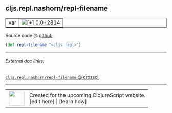 ## cljs.repl.nashorn/repl-filename



 <table border="1">
<tr>
<td>var</td>
<td><a href="https://github.com/cljsinfo/cljs-api-docs/tree/0.0-2814"><img valign="middle" alt="[+] 0.0-2814" title="Added in 0.0-2814" src="https://img.shields.io/badge/+-0.0--2814-lightgrey.svg"></a> </td>
</tr>
</table>









Source code @ [github](https://github.com/clojure/clojurescript/blob/r2816/src/clj/cljs/repl/nashorn.clj#L132):

```clj
(def repl-filename "<cljs repl>")
```

<!--
Repo - tag - source tree - lines:

 <pre>
clojurescript @ r2816
└── src
    └── clj
        └── cljs
            └── repl
                └── <ins>[nashorn.clj:132](https://github.com/clojure/clojurescript/blob/r2816/src/clj/cljs/repl/nashorn.clj#L132)</ins>
</pre>

-->

---



###### External doc links:

[`cljs.repl.nashorn/repl-filename` @ crossclj](http://crossclj.info/fun/cljs.repl.nashorn/repl-filename.html)<br>

---

 <table>
<tr><td>
<img valign="middle" align="right" width="48px" src="http://i.imgur.com/Hi20huC.png">
</td><td>
Created for the upcoming ClojureScript website.<br>
[edit here] | [learn how]
</td></tr></table>

[edit here]:https://github.com/cljsinfo/cljs-api-docs/blob/master/cljsdoc/cljs.repl.nashorn/repl-filename.cljsdoc
[learn how]:https://github.com/cljsinfo/cljs-api-docs/wiki/cljsdoc-files

<!--

This information was too distracting to show to readers, but I'll leave it
commented here since it is helpful to:

- pretty-print the data used to generate this document
- and show how to retrieve that data



The API data for this symbol:

```clj
{:ns "cljs.repl.nashorn",
 :name "repl-filename",
 :type "var",
 :source {:code "(def repl-filename \"<cljs repl>\")",
          :title "Source code",
          :repo "clojurescript",
          :tag "r2816",
          :filename "src/clj/cljs/repl/nashorn.clj",
          :lines [132]},
 :full-name "cljs.repl.nashorn/repl-filename",
 :full-name-encode "cljs.repl.nashorn/repl-filename",
 :history [["+" "0.0-2814"]]}

```

Retrieve the API data for this symbol:

```clj
;; from Clojure REPL
(require '[clojure.edn :as edn])
(-> (slurp "https://raw.githubusercontent.com/cljsinfo/cljs-api-docs/catalog/cljs-api.edn")
    (edn/read-string)
    (get-in [:symbols "cljs.repl.nashorn/repl-filename"]))
```

-->
